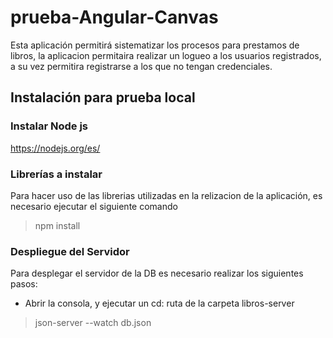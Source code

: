 # prueba-Angular-Canvas

Esta aplicación permitirá sistematizar los procesos para prestamos de libros, la aplicacion permitaira realizar un logueo a los usuarios registrados, a su vez permitira registrarse a los que no tengan credenciales.

## Instalación para prueba local

### Instalar Node js
https://nodejs.org/es/

### Librerías a instalar
Para hacer uso de las librerias utilizadas en la relizacion de la aplicación, es necesario ejecutar el siguiente comando

> npm install

 ### Despliegue del Servidor
 Para desplegar el servidor de la DB es necesario realizar los siguientes pasos:
 
 - Abrir la consola, y ejecutar un cd: ruta de la carpeta libros-server
 > json-server --watch db.json
